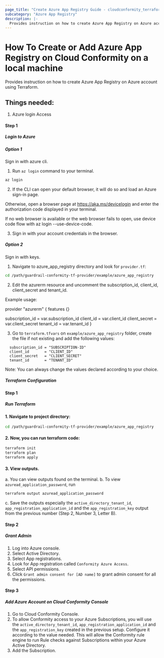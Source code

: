 ```yaml
---
page_title: "Create Azure App Registry Guide - cloudconformity_terraform"
subcategory: "Azure App Registry"
description: |-
  Provides instruction on how to create Azure App Registry on Azure account using Terraform.
---
```


# How To Create or Add Azure App Registry on Cloud Conformity on a local machine
Provides instruction on how to create Azure App Registry on Azure account using Terraform.

## Things needed:
1. Azure login Access

#### Step 1

##### Login to Azure

##### Option 1
Sign in with azure cli.
1. Run `az login` command to your terminal.
```sh
az login
```
2. If the CLI can open your default browser, it will do so and load an Azure sign-in page.

Otherwise, open a browser page at https://aka.ms/devicelogin and enter the authorization code displayed in your terminal.

If no web browser is available or the web browser fails to open, use device code flow with az login --use-device-code.

3. Sign in with your account credentials in the browser.

##### Option 2
Sign in with keys.
1. Navigate to azure_app_registry directory and look for `provider.tf`:
```sh
cd /path/guardrail-conformity-tf-provider/example/azure_app_registry
```
2. Edit the azurerm resource and uncomment the subscription_id, client_id, client_secret and tenant_id.
   
Example usage: 

provider "azurerm" {
  features {}

  subscription_id = var.subscription_id
  client_id       = var.client_id
  client_secret   = var.client_secret
  tenant_id       = var.tenant_id
}

3. Go to `terraform.tfvars` on `example/azure_app_registry` folder, create the file if not existing and add the following values:

```
  subscription_id = "SUBSCRIPTION-ID"
  client_id       = "CLIENT_ID"
  client_secret   = "CLIENT_SECRET"
  tenant_id       = "TENANT_ID"
```
Note: You can always change the values declared according to your choice.


##### Terraform Configuration

#### Step 1

##### Run Terraform

#### 1. Navigate to project directory:
```sh
cd /path/guardrail-conformity-tf-provider/example/azure_app_registry
```
#### 2. Now, you can run terraform code:
```sh
terraform init
terraform plan
terraform apply
```
#### 3. View outputs.
a. You can view outputs found on the terminal.
b. To view `azuread_application_password`, run
```sh
terraform output azuread_application_password
```
c. Save the outputs especially the `active_directory_tenant_id`, `app_registration_application_id` and the `app_registration_key` output from the previous number (Step 2, Number 3, Letter B).

#### Step 2

##### Grant Admin 
1. Log into Azure console.
2. Select Active Directory.
3. Select App registrations.
4. Look for App registration called `Conformity Azure Access`.
5. Select API permissions.
6. Click `Grant admin consent for [AD name]` to grant admin consent for all the permissions.

#### Step 3

##### Add Azure Account on Cloud Conformity Console
1. Go to Cloud Conformity Console.
2. To allow Conformity access to your Azure Subscriptions, you will use the `active_directory_tenant_id`, `app_registration_application_id` and the `app_registration_key` created in the previous setup. Configure it according to the value needed. This will allow the Conformity rule engine to run Rule checks against Subscriptions within your Azure Active Directory.
3. Add the Subscription.